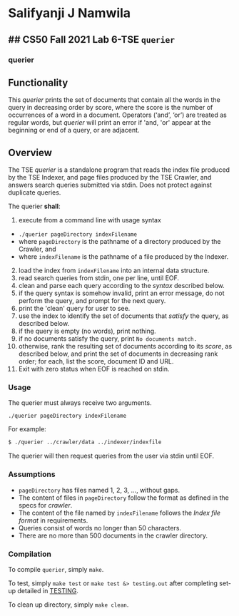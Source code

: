 # Salifyanji J Namwila
## ## CS50 Fall 2021 Lab 6-TSE `querier`

### querier

## Functionality

This *querier* prints the set of documents that contain all the words in the query in decreasing order by score, where the score is the number of occurrences of a word in a document. Operators (‘and’, ‘or’) are treated as regular words, but *querier* will print an error if 'and, 'or' appear at the beginning or end of a query, or are adjacent. 

## Overview

The TSE *querier* is a standalone program that reads the index file produced by the TSE Indexer, and page files produced by the TSE Crawler, and answers search queries submitted via stdin. Does not protect against duplicate queries.

The querier **shall**:

1. execute from a command line with usage syntax
  * `./querier pageDirectory indexFilename`
  * where `pageDirectory` is the pathname of a directory produced by the Crawler, and
  * where `indexFilename` is the pathname of a file produced by the Indexer.
2. load the index from `indexFilename` into an internal data structure.
3. read search queries from stdin, one per line, until EOF.
4. clean and parse each query according to the *syntax* described below.
5. if the query syntax is somehow invalid, print an error message, do not perform the query, and prompt for the next query.
5. print the 'clean' query for user to see.
5. use the index to identify the set of documents that *satisfy* the query, as described below.
6. if the query is empty (no words), print nothing.
6. if no documents satisfy the query, print `No documents match.`
7. otherwise, rank the resulting set of documents according to its *score*, as described below, and print the set of documents in decreasing rank order; for each, list the score, document ID and URL.
8. Exit with zero status when EOF is reached on stdin.

### Usage

The querier must always receive two arguments.

```
./querier pageDirectory indexFilename
```

For example:

``` bash
$ ./querier ../crawler/data ../indexer/indexfile
```

The querier will then request queries from the user via stdin until EOF.

### Assumptions

* `pageDirectory` has files named 1, 2, 3, ..., without gaps.
* The content of files in `pageDirectory` follow the format as defined in the specs for *crawler*.
* The content of the file named by `indexFilename` follows the *Index file format* in requirements.
* Queries consist of words no longer than 50 characters.
* There are no more than 500 documents in the crawler directory.

### Compilation

To compile `querier`, simply `make`.

To test, simply `make test` or `make test &> testing.out` after completing set-up detailed in [TESTING](TESTING.md).

To clean up directory, simply `make clean`.

  